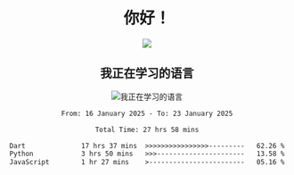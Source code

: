 <div align="center">
<h1>你好！</h1>
  
<a href="https://github.com/ikun0014">
    <img align="center" src="https://github-readme-stats-sigma-five.vercel.app/api?username=ikun0014&include_all_commits=true&show_icons=true&count_private=true&locale=cn&bg_color=0,EC6C6C,FFD479,FFFC79,73FA79,73FDFF,D783FF" />
  </a>
</div>

<div align="center">
<h2>我正在学习的语言</h2>
  
![我正在学习的语言](https://skillicons.dev/icons?i=python,nodejs,vue,html,dart)

</div>

<div align="center">
<!--START_SECTION:waka-->

```txt
From: 16 January 2025 - To: 23 January 2025

Total Time: 27 hrs 58 mins

Dart              17 hrs 37 mins  >>>>>>>>>>>>>>>>---------   62.26 %
Python            3 hrs 50 mins   >>>----------------------   13.58 %
JavaScript        1 hr 27 mins    >------------------------   05.16 %
```

<!--END_SECTION:waka-->

</div>
